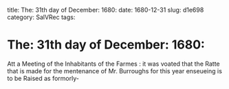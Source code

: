 title: The: 31th day of December: 1680:
date: 1680-12-31
slug: d1e698
category: SalVRec
tags: 


<div markdown class="doc" id="d1e698">


# The: 31th day of December: 1680:

Att a Meeting of the Inhabitants of the Farmes : it was voated that the Ratte that is made for the mentenance of Mr. Burroughs for this year enseueing is to be Raised as formorly-
</div>